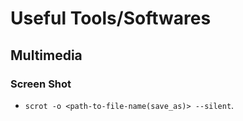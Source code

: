 # Useful Tools/Softwares

## Multimedia

### Screen Shot

- `scrot -o <path-to-file-name(save_as)> --silent`. 
